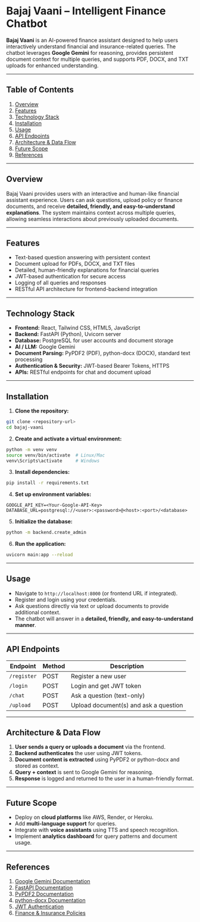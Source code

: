 # Bajaj Vaani – Intelligent Finance Chatbot

**Bajaj Vaani** is an AI-powered finance assistant designed to help users interactively understand financial and insurance-related queries. The chatbot leverages **Google Gemini** for reasoning, provides persistent document context for multiple queries, and supports PDF, DOCX, and TXT uploads for enhanced understanding.

---

## Table of Contents

1. [Overview](#overview)
2. [Features](#features)
3. [Technology Stack](#technology-stack)
4. [Installation](#installation)
5. [Usage](#usage)
6. [API Endpoints](#api-endpoints)
7. [Architecture & Data Flow](#architecture--data-flow)
8. [Future Scope](#future-scope)
9. [References](#references)

---

## Overview

Bajaj Vaani provides users with an interactive and human-like financial assistant experience. Users can ask questions, upload policy or finance documents, and receive **detailed, friendly, and easy-to-understand explanations**. The system maintains context across multiple queries, allowing seamless interactions about previously uploaded documents.

---

## Features

* Text-based question answering with persistent context
* Document upload for PDFs, DOCX, and TXT files
* Detailed, human-friendly explanations for financial queries
* JWT-based authentication for secure access
* Logging of all queries and responses
* RESTful API architecture for frontend-backend integration

---

## Technology Stack

* **Frontend:** React, Tailwind CSS, HTML5, JavaScript
* **Backend:** FastAPI (Python), Uvicorn server
* **Database:** PostgreSQL for user accounts and document storage
* **AI / LLM:** Google Gemini
* **Document Parsing:** PyPDF2 (PDF), python-docx (DOCX), standard text processing
* **Authentication & Security:** JWT-based Bearer Tokens, HTTPS
* **APIs:** RESTful endpoints for chat and document upload

---

## Installation

1. **Clone the repository:**

```bash
git clone <repository-url>
cd bajaj-vaani
```

2. **Create and activate a virtual environment:**

```bash
python -m venv venv
source venv/bin/activate  # Linux/Mac
venv\Scripts\activate     # Windows
```

3. **Install dependencies:**

```bash
pip install -r requirements.txt
```

4. **Set up environment variables:**

```env
GOOGLE_API_KEY=<Your-Google-API-Key>
DATABASE_URL=postgresql://<user>:<password>@<host>:<port>/<database>
```

5. **Initialize the database:**

```bash
python -m backend.create_admin
```

6. **Run the application:**

```bash
uvicorn main:app --reload
```

---

## Usage

* Navigate to `http://localhost:8000` (or frontend URL if integrated).
* Register and login using your credentials.
* Ask questions directly via text or upload documents to provide additional context.
* The chatbot will answer in a **detailed, friendly, and easy-to-understand manner**.

---

## API Endpoints

| Endpoint    | Method | Description                           |
| ----------- | ------ | ------------------------------------- |
| `/register` | POST   | Register a new user                   |
| `/login`    | POST   | Login and get JWT token               |
| `/chat`     | POST   | Ask a question (text-only)            |
| `/upload`   | POST   | Upload document(s) and ask a question |

---

## Architecture & Data Flow

1. **User sends a query or uploads a document** via the frontend.
2. **Backend authenticates** the user using JWT tokens.
3. **Document content is extracted** using PyPDF2 or python-docx and stored as context.
4. **Query + context** is sent to Google Gemini for reasoning.
5. **Response** is logged and returned to the user in a human-friendly format.

---

## Future Scope

* Deploy on **cloud platforms** like AWS, Render, or Heroku.
* Add **multi-language support** for queries.
* Integrate with **voice assistants** using TTS and speech recognition.
* Implement **analytics dashboard** for query patterns and document usage.

---

## References

1. [Google Gemini Documentation](https://developers.generativeai.google/)
2. [FastAPI Documentation](https://fastapi.tiangolo.com/)
3. [PyPDF2 Documentation](https://pypdf2.readthedocs.io/)
4. [python-docx Documentation](https://python-docx.readthedocs.io/)
5. [JWT Authentication](https://jwt.io/introduction/)
6. [Finance & Insurance Policies](https://www.bajajfinserv.in/insurance)
